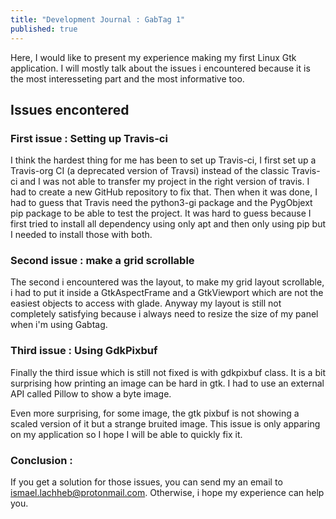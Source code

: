 ```yaml
---
title: "Development Journal : GabTag 1"
published: true
---
```


Here, I would like to present my experience making my first Linux Gtk application. I will mostly talk about the issues i encountered because it is the most interesseting part and the most informative too.

## Issues encontered

### First issue : Setting up Travis-ci

I think the hardest thing for me has been to set up Travis-ci, I first set up a Travis-org CI (a deprecated version of Travsi) instead of the classic Travis-ci and I was not able to transfer my project in the right version of travis. I had to create a new GitHub repository to fix that. Then when it was done, I had to guess that Travis need the python3-gi package and the PygObjext pip package to be able to test the project. It was hard to guess because I first tried to install all dependency using only apt and then only using pip but I needed to install those with both.

### Second issue : make a  grid scrollable 

The second i encountered was the layout, to make my grid layout scrollable, i had to put it inside a GtkAspectFrame and a GtkViewport which are not the easiest objects to access with glade. Anyway my layout is still not completely satisfying because i always need to resize the size of my panel when i'm using Gabtag.


### Third issue : Using GdkPixbuf

Finally the third issue which is still not fixed is with gdkpixbuf class. It is a bit surprising how printing an image can be hard in gtk. I had to use an external API called Pillow to show a byte image. 

Even more surprising, for some image, the gtk pixbuf is not showing a scaled version of it but a strange bruited image. This issue is only apparing on my application so I hope I will be able to quickly fix it. 


### Conclusion :

 If you get a solution for those issues, you can send my an email to ismael.lachheb@protonmail.com. Otherwise, i hope my experience can help you.
